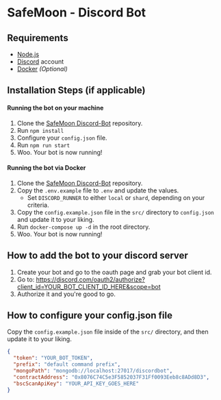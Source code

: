 # SafeMoon - Discord Bot

## Requirements

- [Node.js](http://nodejs.org/)
- [Discord](https://discordapp.com/) account
- [Docker](https://get.docker.com/) _(Optional)_

## Installation Steps (if applicable)

#### Running the bot on your machine

1. Clone the [SafeMoon Discord-Bot](https://github.com/Safemoon-Protocol/Discord-Bot) repository.
2. Run `npm install`
3. Configure your `config.json` file.
4. Run `npm run start`
5. Woo. Your bot is now running!

#### Running the bot via Docker

1. Clone the [SafeMoon Discord-Bot](https://github.com/Safemoon-Protocol/Discord-Bot) repository.
2. Copy the `.env.example` file to `.env` and update the values.
    - Set `DISCORD_RUNNER` to either `local` or `shard`, depending on your criteria.
3. Copy the `config.example.json` file in the `src/` directory to `config.json` and update it to your liking.
4. Run `docker-compose up -d` in the root directory.
5. Woo. Your bot is now running!

## How to add the bot to your discord server

1. Create your bot and go to the oauth page and grab your bot client id.
2. Go to: https://discord.com/oauth2/authorize?client_id=YOUR_BOT_CLIENT_ID_HERE&scope=bot
3. Authorize it and you're good to go.

## How to configure your config.json file

Copy the `config.example.json` file inside of the `src/` directory, and then update it to your liking.

```json
{
  "token": "YOUR_BOT_TOKEN",
  "prefix": "default command prefix",
  "mongoPath": "mongodb://localhost:27017/discordbot",
  "contractAddress": "0x8076C74C5e3F5852037F31Ff0093Eeb8c8ADd8D3",
  "bscScanApiKey": "YOUR_API_KEY_GOES_HERE"
}
```
